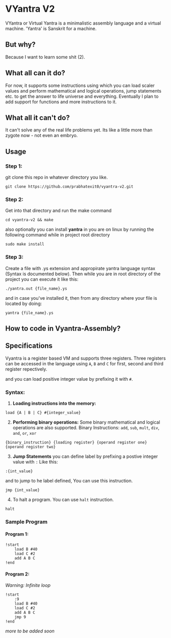 # VYantra V2
VYantra or Virtual Yantra is a minimalistic assembly language and a virtual machine. 'Yantra' is Sanskrit for a machine.

## But why?
Because I want to learn some shit (2).

## What all can it do?
For now, it supports some instructions using which you can load scaler values and perform mathematical and logical operations, jump statements etc. to get the answer to life universe and everything. Eventually I plan to add support for functions and more instructions to it.

## What all it can't do?
It can't solve any of the real life problems yet. Its like a little more than zygote now - not even an embryo.


## Usage

### Step 1:
git clone this repo in whatever directory you like.
```
git clone https://github.com/prabhatexit0/vyantra-v2.git
```
### Step 2:
Get into that directory and run the make command
```
cd vyantra-v2 && make
```
also optionally you can install **yantra** in you are on linux by running the following command while in project root directory
```
sudo make install
```
### Step 3:
Create a file with .ys extension and appropirate yantra language syntax (Syntax is documented below).
Then while you are in root directory of the project you can execute it like this: 
```
./yantra.out {file_name}.ys
```
and in case you've installed it, then from any directory where your file is located by doing:
```
yantra {file_name}.ys
```

## How to code in **Vyantra-Assembly**?

## Specifications
Vyantra is a register based VM and supports three registers.
Three registers can be accessed in the language using `A`, `B` and `C` for first, second and third register repectively.

and you can load positive integer value by prefixing it with `#`.
### Syntax:
1. **Loading instructions into the memory:**
```
load {A | B | C} #{integer_value}
```

2. **Performing binary operations:**
Some binary mathematical and logical operations are also supported.
Binary Instructions: `add`, `sub`, `mult`, `div`, `and`, `or`, `xor`
```
{binary_instruction} {loading register} {operand register one} {operand register two}
```

3. **Jump Statements**
you can define label by prefixing a postive integer value with `:`
Like this:
```
:{int_value}
```
and to jump to he label defined, You can use this instruction.
```
jmp {int_value}
```

4. To halt a program. You can use `halt` instruction.
```
halt
```

### Sample Program

#### Program 1:
```
!start
    load B #40
    load C #2
    add A B C
!end
```
#### Program 2:
_Warning: Infinite loop_
```
!start
    :9
    load B #40
    load C #2
    add A B C
    jmp 9
!end
```

_more to be added soon_

